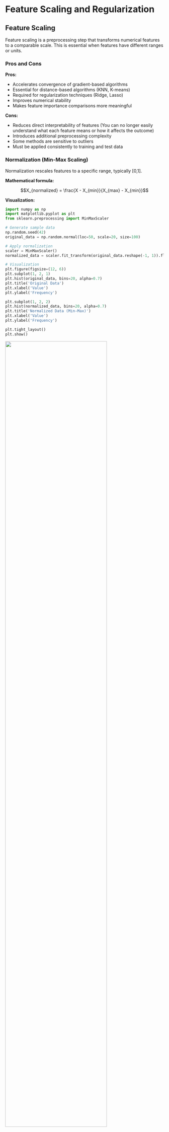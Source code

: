 # Feature Scaling and Regularization

## Feature Scaling

Feature scaling is a preprocessing step that transforms numerical features to a comparable scale. This is essential when features have different ranges or units.

### Pros and Cons

**Pros:**
* Accelerates convergence of gradient-based algorithms
* Essential for distance-based algorithms (KNN, K-means)
* Required for regularization techniques (Ridge, Lasso)
* Improves numerical stability
* Makes feature importance comparisons more meaningful

**Cons:**
* Reduces direct interpretability of features (You can no longer easily understand what each feature means or how it affects the outcome)
* Introduces additional preprocessing complexity
* Some methods are sensitive to outliers
* Must be applied consistently to training and test data

### Normalization (Min-Max Scaling)

Normalization rescales features to a specific range, typically [0,1].

**Mathematical formula:**

$$X_{normalized} = \frac{X - X_{min}}{X_{max} - X_{min}}$$

**Visualization:**

```python
import numpy as np
import matplotlib.pyplot as plt
from sklearn.preprocessing import MinMaxScaler

# Generate sample data
np.random.seed(42)
original_data = np.random.normal(loc=50, scale=20, size=100)

# Apply normalization
scaler = MinMaxScaler()
normalized_data = scaler.fit_transform(original_data.reshape(-1, 1)).flatten()

# Visualization
plt.figure(figsize=(12, 6))
plt.subplot(1, 2, 1)
plt.hist(original_data, bins=20, alpha=0.7)
plt.title('Original Data')
plt.xlabel('Value')
plt.ylabel('Frequency')

plt.subplot(1, 2, 2)
plt.hist(normalized_data, bins=20, alpha=0.7)
plt.title('Normalized Data (Min-Max)')
plt.xlabel('Value')
plt.ylabel('Frequency')

plt.tight_layout()
plt.show()
```

<img src="min-max.png" style="width: 80%" />

### 🔥 Real-Life Example: Credit Scoring in Banks

Imagine a bank is building a model to decide whether to approve a loan. The dataset includes features like:

- **Salary** (e.g., ranges from $20,000 to $200,000)  
- **Age** (e.g., 18 to 100)  
- **Credit Card Debt** (e.g., $0 to $50,000)  
- **Number of Late Payments** (e.g., 0 to 10)

💡 Without normalization, the **salary** feature would dominate the others due to its large numerical range. This can bias the model and make training unstable or ineffective.

✅ To prevent this, the bank **normalizes all features** to a common range (like `[0, 1]` or `[-1, 1]`). This ensures that:

- All features contribute more equally to the learning process  
- The model trains faster and more reliably  
- Gradient descent behaves more consistently across features

> 📌 **Normalization helps the model focus on patterns, not raw scale differences.**

### Standardization (Z-score Normalization)

Standardization transforms data to have zero mean and unit variance.

**Mathematical formula:**

$$X_{standardized} = \frac{X - \mu}{\sigma}$$

Where:
- $\mu$ is the mean of the feature
- $\sigma$ is the standard deviation
  
The standard deviation (σ) is calculated as: $$\sigma = \sqrt{\frac{1}{N} \sum_{i=1}^{N} (x_i - \mu)^2}$$

Where:
- N is the number of samples
- x_i is each individual value
- μ is the mean of the values



**Visualization:**

```python
import numpy as np
import matplotlib.pyplot as plt
from sklearn.preprocessing import StandardScaler

# Generate sample data
np.random.seed(42)
original_data = np.random.normal(loc=50, scale=20, size=100)

# Apply standardization
scaler = StandardScaler()
standardized_data = scaler.fit_transform(original_data.reshape(-1, 1)).flatten()

# Visualization
plt.figure(figsize=(12, 6))
plt.subplot(1, 2, 1)
plt.hist(original_data, bins=20, alpha=0.7)
plt.title('Original Data')
plt.xlabel('Value')
plt.ylabel('Frequency')

plt.subplot(1, 2, 2)
plt.hist(standardized_data, bins=20, alpha=0.7)
plt.title('Standardized Data (Z-score)')
plt.xlabel('Value')
plt.ylabel('Frequency')

plt.tight_layout()
plt.show()
```

<img src="stand.png" style="width: 80%" />

**Real-Life Example:**
Blood test results often have different normal ranges. Standardization allows clinicians to compare multiple biomarkers with different units (like cholesterol in mg/dL and hemoglobin in g/dL) on a unified scale to identify abnormal patterns.

## Regularization -- Prevent overfitting !

Regularization techniques help prevent overfitting by adding penalty terms to the model's loss function.

### L2 Regularization (Ridge Regression)

Ridge Regression adds the squared magnitude of coefficients as a penalty term.

**Mathematical formula:**

$$\text{Loss} = \text{MSE} + \lambda \sum_{i=1}^{n} w_i^2$$

$$\text{MSE} = \frac{1}{n} \sum_{i=1}^{n} (y_i - \hat{y}_i)^2$$

Where:
- MSE is the Mean Squared Error
- $\lambda$ (lambda) is the regularization strength (hyperparameter)
- $w_i$ are the model coefficients

**Why Apply Feature Scaling First:**
Ridge Regression's penalty term depends on coefficient magnitude. Without scaling, features with larger scales would be penalized more heavily, leading to biased shrinkage

**Visualization - Effect of Ridge with different λ values:**

```python
import numpy as np
import matplotlib.pyplot as plt
from sklearn.linear_model import Ridge
from sklearn.preprocessing import StandardScaler
from sklearn.pipeline import Pipeline

# Generate synthetic data
np.random.seed(42)
X = np.sort(np.random.rand(100, 1), axis=0)
y = np.sin(2 * np.pi * X).ravel() + np.random.normal(0, 0.3, X.shape[0])

# Add polynomial features to make the problem harder
X_poly = np.hstack([X, X**2, X**3, X**4, X**5])

# Test points
X_test = np.linspace(0, 1, 1000).reshape(-1, 1)
X_test_poly = np.hstack([X_test, X_test**2, X_test**3, X_test**4, X_test**5])

# Create pipelines with different regularization strengths
alphas = [0, 0.1, 1.0, 10.0]
plt.figure(figsize=(12, 8))

for i, alpha in enumerate(alphas):
    # Create a pipeline with standardization and Ridge
    ridge = Pipeline([
        ('scaler', StandardScaler()),
        ('ridge', Ridge(alpha=alpha))
    ])
    
    # Fit model
    ridge.fit(X_poly, y)
    
    # Predict
    y_pred = ridge.predict(X_test_poly)
    
    # Plot
    plt.subplot(2, 2, i+1)
    plt.scatter(X, y, color='red', s=20, label='Data')
    plt.plot(X_test, y_pred, label=f'Ridge (λ={alpha})')
    plt.title(f'Ridge Regression with λ={alpha}')
    plt.xlabel('X')
    plt.ylabel('y')
    plt.ylim(-1.5, 1.5)
    plt.legend()

plt.tight_layout()
plt.show()
```
<img src="ridge1.png" style="width: 80%" />

**Coefficient Shrinkage**

<img src="l2-coef.png" style="width: 80%" />

As λ increases:

- Coefficient values decrease, resulting in a simpler model
- The impact of less important features is reduced
- The model becomes more stable, especially with multicollinearity

#### RidgeCV

RidgeCV is a cross-validation implementation that automatically selects the best regularization parameter ($\lambda$) from a given set.

```python
import numpy as np
import matplotlib.pyplot as plt
from sklearn.linear_model import RidgeCV
from sklearn.preprocessing import StandardScaler, PolynomialFeatures
from sklearn.pipeline import Pipeline

# Generate synthetic data
np.random.seed(42)
X = np.sort(np.random.rand(100, 1), axis=0)
y = np.sin(2 * np.pi * X).ravel() + np.random.normal(0, 0.3, X.shape[0])

# Create polynomial features
poly = PolynomialFeatures(degree=5)
X_poly = poly.fit_transform(X)

# Set up RidgeCV with a range of alphas
# 10^(-6) ... 10^(6) divided to 13 intervals
alphas = np.logspace(-6, 6, 13)  # Range of alpha values to test
ridge_cv = RidgeCV(alphas=alphas, cv=5, scoring='neg_mean_squared_error')

# Create and fit the pipeline
# We use StandardScaler before RidgeCV to ensure all features are on the same scale,
# so regularization works fairly and effectively
pipeline = Pipeline([
    ('scaler', StandardScaler()),
    ('ridge_cv', ridge_cv)
])
pipeline.fit(X_poly, y)

# Print the best alpha found
best_alpha = pipeline.named_steps['ridge_cv'].alpha_
print(f"Best alpha: {best_alpha}")

# Visualize the results
X_test = np.linspace(0, 1, 100).reshape(-1, 1)
X_test_poly = poly.transform(X_test)
X_test_poly_scaled = pipeline.named_steps['scaler'].transform(X_test_poly)
y_pred = pipeline.predict(X_test_poly)

plt.figure(figsize=(10, 6))
plt.scatter(X, y, color='blue', label='Data points')
plt.plot(X_test, y_pred, color='red', label=f'Ridge (α={best_alpha:.6f})')
plt.title('Ridge Regression with Cross-Validation')
plt.xlabel('X')
plt.ylabel('y')
plt.legend()
plt.grid(True)
plt.show()

# You can also examine the coefficients
coefficients = pipeline.named_steps['ridge_cv'].coef_
feature_names = [f'X^{i}' for i in range(len(coefficients))]
plt.figure(figsize=(10, 6))
plt.bar(feature_names, coefficients)
plt.title('Ridge Regression Coefficients')
plt.xlabel('Features')
plt.ylabel('Coefficient Value')
plt.xticks(rotation=45)
plt.grid(True, axis='y')
plt.tight_layout()
plt.show()
```
<img src="ridgecv.png" style="width: 80%" />

#### Scoring Metrics for RidgeCV

Common scoring metrics for cross-validation:

- **Mean Squared Error (MSE)**: Average squared difference between predicted and actual values
- **R-squared**: Proportion of variance explained by the model
- **Mean Absolute Error (MAE)**: Average absolute difference between predicted and actual values
- **Negative Mean Squared Error**: Used in scikit-learn's cross-validation (which maximizes scores)

```python
import numpy as np
import matplotlib.pyplot as plt
from sklearn.linear_model import Ridge, RidgeCV
from sklearn.preprocessing import StandardScaler, PolynomialFeatures
from sklearn.pipeline import Pipeline
from sklearn.model_selection import train_test_split
from sklearn.metrics import mean_squared_error, r2_score, mean_absolute_error

# Set random seed for reproducibility
np.random.seed(42)

# Generate synthetic data with some noise
X = np.sort(np.random.rand(150, 1), axis=0)
y = np.sin(2 * np.pi * X).ravel() + 0.4 * np.cos(5 * np.pi * X).ravel() + np.random.normal(0, 0.3, X.shape[0])

# Split data into training and testing sets
X_train, X_test, y_train, y_test = train_test_split(X, y, test_size=0.3, random_state=42)

# Create polynomial features
degree = 8  # Higher degree to demonstrate overfitting without regularization
poly = PolynomialFeatures(degree=degree)
X_train_poly = poly.fit_transform(X_train)
X_test_poly = poly.transform(X_test)

# Scale the features
scaler = StandardScaler()
X_train_poly_scaled = scaler.fit_transform(X_train_poly)
X_test_poly_scaled = scaler.transform(X_test_poly)

# Range of alpha values to test (regularization strengths)
alphas = np.logspace(-6, 3, 20)

# 1. First, use Ridge with a fixed small alpha (minimal regularization)
ridge_small = Ridge(alpha=0.001)
ridge_small.fit(X_train_poly_scaled, y_train)

# 2. Use Ridge with alpha=1 (moderate regularization)
ridge_medium = Ridge(alpha=1.0)
ridge_medium.fit(X_train_poly_scaled, y_train)

# 3. Then use RidgeCV to find the optimal alpha
ridge_cv = RidgeCV(alphas=alphas, cv=5, scoring='neg_mean_squared_error')
ridge_cv.fit(X_train_poly_scaled, y_train)
best_alpha = ridge_cv.alpha_

# 4. Create a Ridge model with the best alpha
ridge_best = Ridge(alpha=best_alpha)
ridge_best.fit(X_train_poly_scaled, y_train)

# Make predictions on test data
y_pred_small = ridge_small.predict(X_test_poly_scaled)
y_pred_medium = ridge_medium.predict(X_test_poly_scaled)
y_pred_best = ridge_best.predict(X_test_poly_scaled)

# Calculate and compare metrics
metrics = {
    'Model': ['Ridge (α=0.001)', 'Ridge (α=1.0)', f'Ridge (α={best_alpha:.6f})'],
    'MSE': [
        mean_squared_error(y_test, y_pred_small),
        mean_squared_error(y_test, y_pred_medium),
        mean_squared_error(y_test, y_pred_best)
    ],
    'R²': [
        r2_score(y_test, y_pred_small),
        r2_score(y_test, y_pred_medium),
        r2_score(y_test, y_pred_best)
    ],
    'MAE': [
        mean_absolute_error(y_test, y_pred_small),
        mean_absolute_error(y_test, y_pred_medium),
        mean_absolute_error(y_test, y_pred_best)
    ]
}

# Print the metrics
print(f"Best alpha selected by RidgeCV: {best_alpha:.6f}")
print("\nPerformance Metrics:")
print(f"{'Model':<20} {'MSE':<12} {'R²':<12} {'MAE':<12}")
print("-" * 56)
for i in range(len(metrics['Model'])):
    print(f"{metrics['Model'][i]:<20} {metrics['MSE'][i]:<12.4f} {metrics['R²'][i]:<12.4f} {metrics['MAE'][i]:<12.4f}")

# Visual comparison of the models
X_plot = np.linspace(0, 1, 100).reshape(-1, 1)
X_plot_poly = poly.transform(X_plot)
X_plot_poly_scaled = scaler.transform(X_plot_poly)

y_plot_small = ridge_small.predict(X_plot_poly_scaled)
y_plot_medium = ridge_medium.predict(X_plot_poly_scaled)
y_plot_best = ridge_best.predict(X_plot_poly_scaled)

# plot the data ...
```

כאשר נריץ את הקוד, נקבל פלט דומה לזה:

```
Performance Metrics:
Model                MSE          R²           MAE         
--------------------------------------------------------
Ridge (α=0.001)      0.1105       0.7881       0.2555      
Ridge (α=1.0)        0.1790       0.6569       0.3340      
Ridge (α=0.000001)   0.0892       0.8290       0.2217  
```

<img src="ridge-cv.png" style="width: 100%"/>

**Real-Life Example:**
When predicting housing prices, Ridge Regression performs well because most features (like square footage, number of rooms, neighborhood characteristics) contribute to the price, but with varying importance.

### L1 Regularization (Lasso Regression)

Lasso Regression adds the absolute value of coefficients as a penalty term, which can lead to sparse models

sparse = מדולל

**Mathematical formula:**

$$\text{Loss} = \text{MSE} + \lambda \sum_{i=1}^{n} |w_i|$$

$$\text{MSE} = \frac{1}{n} \sum_{i=1}^{n} (y_i - \hat{y}_i)^2$$

**Lasso Regression** is a predictive modeling technique (regression) that adds a *"penalty"* when the model’s weights (coefficients) get too large — but not just any penalty!  
It adds the **sum of the absolute values of the coefficients**.

- **MSE** – Mean Squared Error (regular prediction error)
- **λ (lambda)** – Penalty strength
- **|βᵢ|** – Absolute value of each coefficient (so negatives don't cancel out)

**✂️ Why does it create a Sparse Model?**

Because **Lasso pushes some coefficients to exactly zero** if they are not important enough!  
In other words: if a feature doesn't really add value to the prediction — the model sets its weight to zero.

**📦 Everyday Example:**

Imagine you're building a model to predict whether someone will like pizza based on:

- Age
- Eye color
- Height
- Whether they are Italian
- Number of cats at home

🤷‍♂️ Probably eye color and number of cats don’t really matter.  
So **Lasso will zero out those feature weights** → and keep only what's truly important (like age and being Italian).

**✅ What do we gain from this?**

- Simpler models  
- Faster models  
- Easier to interpret  
- No time wasted on irrelevant features 💁‍♀️

**Visualization - Effect of Lasso with different λ values:**

```python
import numpy as np
import matplotlib.pyplot as plt
from sklearn.linear_model import Lasso
from sklearn.preprocessing import StandardScaler
from sklearn.pipeline import Pipeline

# Generate synthetic data (same as previous)
np.random.seed(42)
X = np.sort(np.random.rand(100, 1), axis=0)
y = np.sin(2 * np.pi * X).ravel() + np.random.normal(0, 0.3, X.shape[0])
X_poly = np.hstack([X, X**2, X**3, X**4, X**5])
X_test = np.linspace(0, 1, 1000).reshape(-1, 1)
X_test_poly = np.hstack([X_test, X_test**2, X_test**3, X_test**4, X_test**5])

# Create pipelines with different regularization strengths
alphas = [0.001, 0.01, 0.1, 1.0]
plt.figure(figsize=(12, 8))

for i, alpha in enumerate(alphas):
    # Create a pipeline with standardization and Lasso
    lasso = Pipeline([
        ('scaler', StandardScaler()),
        ('lasso', Lasso(alpha=alpha, max_iter=10000))
    ])
    
    # Fit model
    lasso.fit(X_poly, y)
    
    # Get coefficients
    coefs = lasso.named_steps['lasso'].coef_
    
    # Predict
    y_pred = lasso.predict(X_test_poly)
    
    # Plot
    plt.subplot(2, 2, i+1)
    plt.scatter(X, y, color='red', s=20, label='Data')
    plt.plot(X_test, y_pred, label=f'Lasso (λ={alpha})')
    plt.title(f'Lasso Regression with λ={alpha}\nNon-zero coeffs: {np.sum(coefs != 0)}')
    plt.xlabel('X')
    plt.ylabel('y')
    plt.ylim(-1.5, 1.5)
    plt.legend()

plt.tight_layout()
plt.show()
```
<img src="lasso.png" style="width: 80%" />

#### LassoCV and Optimal Lambda Value

LassoCV uses cross-validation to find the optimal regularization parameter.

```python
from sklearn.linear_model import LassoCV

# Using LassoCV to find optimal alpha
alphas = np.logspace(-6, 0, 100)  # Range of alpha values to test
lasso_cv = LassoCV(alphas=alphas, cv=5, max_iter=10000, random_state=42)
pipeline = Pipeline([
    ('scaler', StandardScaler()),
    ('lasso_cv', lasso_cv)
])

pipeline.fit(X_poly, y)
print(f"Best alpha: {lasso_cv.alpha_}")
print(f"Non-zero coefficients: {np.sum(lasso_cv.coef_ != 0)}")
```

The optimal $\lambda$ balances between underfitting (high $\lambda$, too simple) and overfitting (low $\lambda$, too complex).

<img src="lasso-cv.png" style="width: 90%" />

**📈 Understanding the Lasso Path Plot**

This plot is called a **Lasso Path**, and it shows how the coefficients of a Lasso regression model change as the regularization strength (`lambda`, or `alpha`) changes.

**🔍 What does the plot show?**

**X-axis**:
- Values of **alpha (λ)**, the regularization strength.
- It's on a **logarithmic scale** (e.g., 10⁻⁴ to 10¹).
- As λ increases → stronger regularization.

**Y-axis**:
- The **coefficient value** for each feature.
- Each line represents how one feature’s weight changes with λ.

**📊 Interpretation:**

🟢 On the left (small λ):
- Regularization is **weak**.
- Most features have **non-zero coefficients**.
- The model includes more features (can overfit).

🔴 Moving right (large λ):
- Regularization gets **stronger**.
- Lasso starts **shrinking coefficients toward 0**.
- Many features are **zeroed out** (removed from the model).

🚩 The vertical dashed line:
- Marks the **optimal alpha** chosen by `LassoCV` (via cross-validation).
- At this λ, the model achieves **best generalization performance**.
- Most irrelevant features have already been **eliminated**.

✅ Why is this plot useful?

- Shows how **Lasso performs feature selection** automatically.
- Helps you understand **which features are important** (those that survive when λ increases).
- Gives insight into the **stability** of your model under different regularization strengths.

🧠 Bottom line:

> As λ increases, Lasso simplifies the model by **zeroing out unimportant features**, leaving only the most relevant ones for prediction.


**Real-Life Example:**
In genomic studies, researchers often have thousands of genetic markers but only a few hundred patients. Lasso helps identify the most relevant genes associated with a disease by setting coefficients of irrelevant genes to zero.

### Lasso vs Ridge Regression Comparison

| Aspect | Ridge Regression | Lasso Regression |
|--------|------------------|------------------|
| Penalty | L2 norm (sum of squared coefficients) | L1 norm (sum of absolute coefficients) |
| Effect on coefficients | Shrinks all coefficients toward zero, but rarely to exactly zero | Can shrink coefficients exactly to zero (feature selection) |
| Solution uniqueness | Always unique | May not be unique when features are correlated |
| Computational complexity | Closed-form solution available | Requires iterative optimization |
| Best use case | When all features contribute to the outcome | When feature selection is desired |
| Handling correlated features | Distributes weight among correlated features | Tends to pick one feature from correlated groups |

## Real-Life Applications

1. **Healthcare Predictive Models**
   - **Problem**: Predicting patient re-admission risk using hundreds of medical variables
   - **Solution**: Feature scaling + Lasso regression to identify key risk factors
   - **Benefit**: Simplified model focusing on the most important predictors, improving clinical usability

2. **Financial Credit Scoring**
   - **Problem**: Predicting credit risk with features on different scales (income, debt ratio, payment history)
   - **Solution**: Standardization + Ridge regression for stability
   - **Benefit**: Balanced consideration of all relevant factors without excessive influence from large-scale features

3. **Housing Price Prediction**
   - **Problem**: Predicting housing prices with features like square footage (large values) and number of rooms (small values)
   - **Solution**: Feature scaling + Elastic Net (combination of L1 and L2)
   - **Benefit**: Accurate price prediction model that balances feature selection and coefficient stability

4. **Image Classification Performance**
   - **Problem**: Optimizing neural network performance for image classification
   - **Solution**: Normalize pixel values from [0,255] to [0,1]
   - **Benefit**: Faster convergence and improved model accuracy
